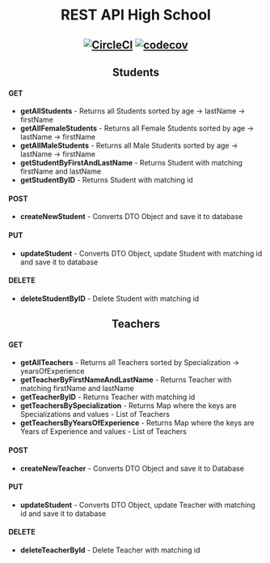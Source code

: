 # <div align="center"> REST API High School </div>

## <div align="center"> [![CircleCI](https://circleci.com/gh/AdrianRomanski/rest-school.svg?style=svg)](https://circleci.com/gh/AdrianRomanski/rest-school) [![codecov](https://codecov.io/gh/AdrianRomanski/rest-school/branch/master/graph/badge.svg)](https://codecov.io/gh/AdrianRomanski/rest-school) </div>
 
## <div align="center"> Students </div> 
#### GET
* __getAllStudents__ - Returns all Students sorted by age -> lastName -> firstName
* __getAllFemaleStudents__ - Returns all Female Students sorted by age -> lastName -> firstName
* __getAllMaleStudents__ - Returns all Male Students sorted by age -> lastName -> firstName
* __getStudentByFirstAndLastName__ - Returns Student with matching firstName and lastName
* __getStudentByID__ - Returns Student with matching id
#### POST
* __createNewStudent__ - Converts DTO Object and save it to database
#### PUT
* __updateStudent__ - Converts DTO Object, update Student with matching id and save it to database
#### DELETE
* __deleteStudentByID__ - Delete Student with matching id

## <div align="center"> Teachers </div> 
#### GET
* __getAllTeachers__ - Returns all Teachers sorted by Specialization -> yearsOfExperience
* __getTeacherByFirstNameAndLastName__ - Returns Teacher with matching firstName and lastName
* __getTeacherByID__ - Returns Teacher with matching id
* __getTeachersBySpecialization__ - Returns Map where the keys are Specializations and values - List of Teachers
* __getTeachersByYearsOfExperience__ - Returns Map where the keys are Years of Experience and values - List of Teachers
#### POST
* __createNewTeacher__ - Converts DTO Object and save it to Database
#### PUT
* __updateStudent__ - Converts DTO Object, update Teacher with matching id and save it to database
#### DELETE
* __deleteTeacherById__ - Delete Teacher with matching id


